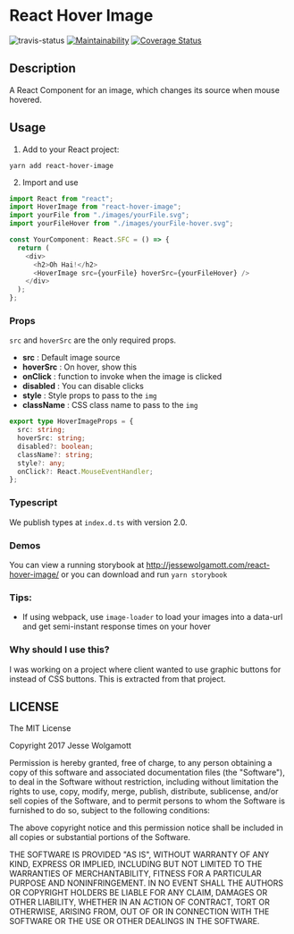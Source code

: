 # React Hover Image

![travis-status](https://img.shields.io/travis/jwo/react-hover-image.svg)
[![Maintainability](https://api.codeclimate.com/v1/badges/d749dc7ef0b1d094deb2/maintainability)](https://codeclimate.com/github/jwo/react-hover-image/maintainability)
[![Coverage Status](https://coveralls.io/repos/github/jwo/react-hover-image/badge.svg?branch=master)](https://coveralls.io/github/jwo/react-hover-image?branch=master)

## Description

A React Component for an image, which changes its source when mouse hovered.

## Usage

1. Add to your React project:

`yarn add react-hover-image`

2. Import and use

```js
import React from "react";
import HoverImage from "react-hover-image";
import yourFile from "./images/yourFile.svg";
import yourFileHover from "./images/yourFile-hover.svg";

const YourComponent: React.SFC = () => {
  return (
    <div>
      <h2>Oh Hai!</h2>
      <HoverImage src={yourFile} hoverSrc={yourFileHover} />
    </div>
  );
};
```

### Props

`src` and `hoverSrc` are the only required props.

- **src** : Default image source
- **hoverSrc** : On hover, show this
- **onClick** : function to invoke when the image is clicked
- **disabled** : You can disable clicks
- **style** : Style props to pass to the `img`
- **className** : CSS class name to pass to the `img`

```ts
export type HoverImageProps = {
  src: string;
  hoverSrc: string;
  disabled?: boolean;
  className?: string;
  style?: any;
  onClick?: React.MouseEventHandler;
};
```

### Typescript

We publish types at `index.d.ts` with version 2.0.

### Demos

You can view a running storybook at http://jessewolgamott.com/react-hover-image/ or you can download and run `yarn storybook`

### Tips:

- If using webpack, use `image-loader` to load your images into a data-url and
  get semi-instant response times on your hover

### Why should I use this?

I was working on a project where client wanted to use graphic buttons for
instead of CSS buttons. This is extracted from that project.

## LICENSE

The MIT License

Copyright 2017 Jesse Wolgamott

Permission is hereby granted, free of charge, to any person obtaining a copy of
this software and associated documentation files (the "Software"), to deal in
the Software without restriction, including without limitation the rights to
use, copy, modify, merge, publish, distribute, sublicense, and/or sell copies of
the Software, and to permit persons to whom the Software is furnished to do so,
subject to the following conditions:

The above copyright notice and this permission notice shall be included in all
copies or substantial portions of the Software.

THE SOFTWARE IS PROVIDED "AS IS", WITHOUT WARRANTY OF ANY KIND, EXPRESS OR
IMPLIED, INCLUDING BUT NOT LIMITED TO THE WARRANTIES OF MERCHANTABILITY, FITNESS
FOR A PARTICULAR PURPOSE AND NONINFRINGEMENT. IN NO EVENT SHALL THE AUTHORS OR
COPYRIGHT HOLDERS BE LIABLE FOR ANY CLAIM, DAMAGES OR OTHER LIABILITY, WHETHER
IN AN ACTION OF CONTRACT, TORT OR OTHERWISE, ARISING FROM, OUT OF OR IN
CONNECTION WITH THE SOFTWARE OR THE USE OR OTHER DEALINGS IN THE SOFTWARE.
